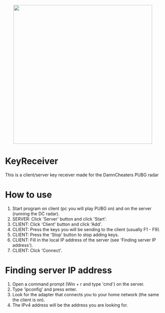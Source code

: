 <p align="center">
  <img src="https://image.ibb.co/izpnWm/clientserver.png" width=450>
</p>

# KeyReceiver
This is a client/server key receiver made for the DamnCheaters PUBG radar

# How to use
1. Start program on client (pc you will play  PUBG on) and on the server (running the DC radar).
2. SERVER: Click 'Server' button and click 'Start'.
3. CLIENT: Click 'Client' button and click 'Add'.
4. CLIENT: Press the keys you will be sending to the client (usually F1 - F9).
5. CLIENT: Press the 'Stop' button to stop adding keys.
6. CLIENT: Fill in the local IP address of the server (see 'Finding server IP address').
7. CLIENT: Click 'Connect'.

# Finding server IP address
1. Open a command prompt (Win + r and type 'cmd') on the server.
2. Type 'ipconfig' and press enter.
3. Look for the adapter that connects you to your home network (the same the client is on).
4. The IPv4 address will be the address you are looking for.
